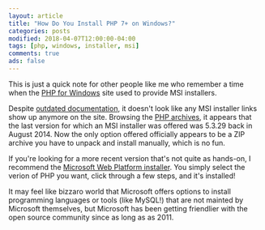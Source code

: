 ```yaml
---
layout: article
title: "How Do You Install PHP 7+ on Windows?"
categories: posts
modified: 2018-04-07T12:00:00-04:00
tags: [php, windows, installer, msi]
comments: true
ads: false
---
```

This is just a quick note for other people like me who remember a time when the [PHP for Windows](https://windows.php.net/) site used to provide MSI installers.

Despite [outdated documentation](http://php.net/manual/fa/install.windows.installer.msi.php), it doesn't look like any MSI installer links show up anymore on the site. Browsing the [PHP archives](https://windows.php.net/downloads/releases/archives/), it appears that the last version for which an MSI installer was offered was 5.3.29 back in August 2014. Now the only option offered officially appears to be a ZIP archive you have to unpack and install manually, which is no fun.

If you're looking for a more recent version that's not quite as hands-on, I recommend the [Microsoft Web Platform installer](https://www.iis.net/downloads/microsoft/web-platform-installer). You simply select the verion of PHP you want, click through a few steps, and it's installed!

It may feel like bizzaro world that Microsoft offers options to install programming languages or tools (like MySQL!) that are not mainted by Microsoft themselves, but Microsoft has been getting friendlier with the open source community since as long as as 2011. 
